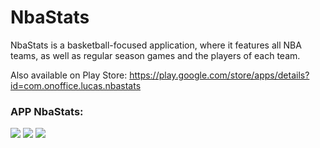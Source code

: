 # NbaStats

NbaStats is a basketball-focused application, where it features all NBA teams, as well as regular season games and
the players of each team.

Also available on Play Store: https://play.google.com/store/apps/details?id=com.onoffice.lucas.nbastats

 ### APP NbaStats:
 
 
![](https://github.com/LucasOnofre/NbaStats/blob/master/print.png)
![](https://github.com/LucasOnofre/NbaStats/blob/master/print2.png)
![](https://github.com/LucasOnofre/NbaStats/blob/master/print3.png)
